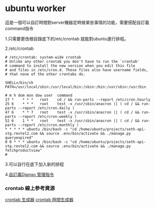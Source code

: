 # ubuntu worker

這是一個可以自訂時間對server機器定時做某些事情的功能，需要搭配自訂義command指令

1.只需要更改根目錄底下的/etc/crontab 就能對ubuntu進行排程。

2./etc/crontab

```text
# /etc/crontab: system-wide crontab                                                                                                                                                                     
# Unlike any other crontab you don't have to run the `crontab'
# command to install the new version when you edit this file
# and files in /etc/cron.d. These files also have username fields,
# that none of the other crontabs do.

SHELL=/bin/sh
PATH=/usr/local/sbin:/usr/local/bin:/sbin:/bin:/usr/sbin:/usr/bin

# m h dom mon dow user  command
17 *    * * *   root    cd / && run-parts --report /etc/cron.hourly
25 6    * * *   root    test -x /usr/sbin/anacron || ( cd / && run-parts --report /etc/cron.daily )
47 6    * * 7   root    test -x /usr/sbin/anacron || ( cd / && run-parts --report /etc/cron.weekly )
52 6    1 * *   root    test -x /usr/sbin/anacron || ( cd / && run-parts --report /etc/cron.monthly )
* * * * * ubuntu /bin/bash -c "cd /home/ubuntu/projects/seth-api-stg.revtel2.com && source .env/bin/activate && ./manage.py queryexpired"
0 0 * * * ubuntu /bin/bash -c "cd /home/ubuntu/projects/seth-api-stg.revtel2.com && source .env/bin/activate && ./manage.py fetchproductview"  
#
```

3.可以自行在底下加入新的排程

4.[自訂義Django 管理指令](django/custom-django-manage.py-command.md)

### crontab 線上參考資源

[crontab 生成器](https://crontab-generator.org/)    [crontab 時間生成器](https://crontab.guru/)

